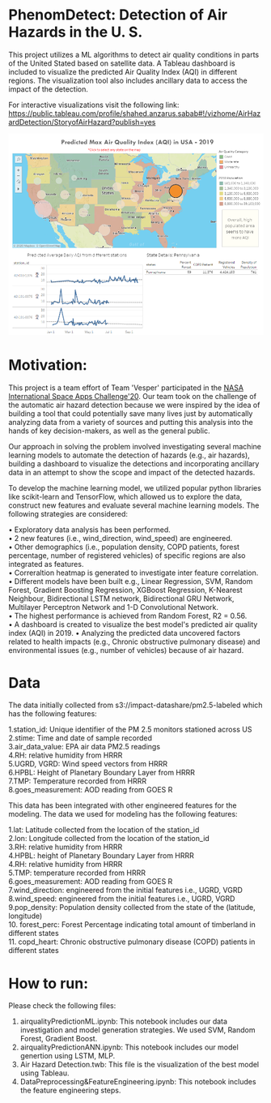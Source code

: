 # PhenomDetect: Detection of Air Hazards in the U. S.

This project utilizes a ML algorithms to detect air quality conditions in parts of the United Stated based on satellite data. A Tableau dashboard is included to visualize the predicted Air Quality Index (AQI) in different regions. The visualization tool also includes ancillary data to access the impact of the detection.

For interactive visualizations visit the following link:
https://public.tableau.com/profile/shahed.anzarus.sabab#!/vizhome/AirHazardDetection/StoryofAirHazard?publish=yes

![](dashboard.PNG?raw=true)

# Motivation:
This project is a team effort of Team 'Vesper' participated in the [NASA International Space Apps Challenge'20](https://2020.spaceappschallenge.org/challenges/inform/automated-detection-hazards/teams/vesper/project). Our team took on the challenge of the automatic air hazard detection because we were inspired by the idea of building a tool that could potentially save many lives just by automatically analyzing data from a variety of sources and putting this analysis into the hands of key decision-makers, as well as the general public. 

Our approach in solving the problem involved investigating several machine learning models to automate the detection of hazards (e.g., air hazards), building a dashboard to visualize the detections and incorporating ancillary data in an attempt to show the scope and impact of the detected hazards. 

To develop the machine learning model, we utilized popular python libraries like scikit-learn and TensorFlow, which allowed us to explore the data, construct new features and evaluate several machine learning models. The following strategies are considered:

• Exploratory data analysis has been performed.<br>
• 2 new features (i.e., wind_direction, wind_speed) are engineered.<br>
• Other demographics (i.e., population density, COPD patients, forest percentage, number of registered vehicles) of specific regions are also integrated as features.<br>
• Correraltion heatmap is generated to investigate inter feature correlation.<br>
• Different models have been built e.g., Linear Regression, SVM, Random Forest, Gradient Boosting Regression, XGBoost Regression, K-Nearest Neighbour, Bidirectional LSTM network, Bidirectional GRU Network, Multilayer Perceptron Network and 1-D Convolutional Network. <br>
• The highest performance is achieved from Random Forest, R2 = 0.56.<br>
• A dashboard is created to visualize the best model's predicted air quality index (AQI) in 2019.
• Analyzing the predicted data uncovered factors related to health impacts (e.g., Chronic obstructive pulmonary disease) and environmental issues (e.g., number of vehicles) because of air hazard. 

# Data
The data initially collected from s3://impact-datashare/pm2.5-labeled which has the following features: 

1.station_id: Unique identifier of the PM 2.5 monitors stationed across US <br>
2.stime: Time and date of sample recorded <br>
3.air_data_value: EPA air data PM2.5 readings <br>
4.RH: relative humidity from HRRR <br>
5.UGRD, VGRD: Wind speed vectors from HRRR <br>
6.HPBL: Height of Planetary Boundary Layer from HRRR <br>
7.TMP: Temperature recorded from HRRR <br>
8.goes_measurement: AOD reading from GOES R <br>

This data has been integrated with other engineered features for the modeling. The data we used for modeling has the following features:

1.lat: Latitude collected from the location of the station_id <br>
2.lon: Longitude collected from the location of the station_id <br>
3.RH: relative humidity from HRRR <br>
4.HPBL: height of Planetary Boundary Layer from HRRR <br>
4.RH: relative humidity from HRRR<br>
5.TMP: temperature recorded from HRRR <br>
6.goes_measurement: AOD reading from GOES R <br>
7.wind_direction: engineered from the initial features i.e., UGRD, VGRD<br>
8.wind_speed: engineered from the initial features i.e., UGRD, VGRD<br>
9.pop_density: Population density collected from the state of the (latitude, longitude) <br>
10. forest_perc: Forest Percentage indicating total amount of timberland in different states <br>
11. copd_heart: Chronic obstructive pulmonary disease (COPD) patients in different states <br> 

# How to run:
Please check the following files:

1. airqualityPredictionML.ipynb: This notebook includes our data investigation and model generation strategies. We used SVM, Random Forest, Gradient Boost. <br>
2. airqualityPredictionANN.ipynb: This notebook includes our model genertion using LSTM, MLP. <br>
3. Air Hazard Detection.twb: This file is the visualization of the best model using Tableau. <br>
4. DataPreprocessing&FeatureEngineering.ipynb: This notebook includes the feature engineering steps. <br> 

